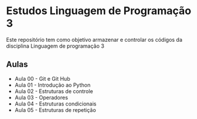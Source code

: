 # Estudos Linguagem de Programação 3

Este repositório tem como objetivo armazenar e controlar os códigos da disciplina Linguagem de programação 3

## Aulas

- Aula 00 - Git e Git Hub
- Aula 01 - Introdução ao Python
- Aula 02 - Estruturas de controle
- Aula 03 - Operadores
- Aula 04 - Estruturas condicionais
- Aula 05 - Estruturas de repetição